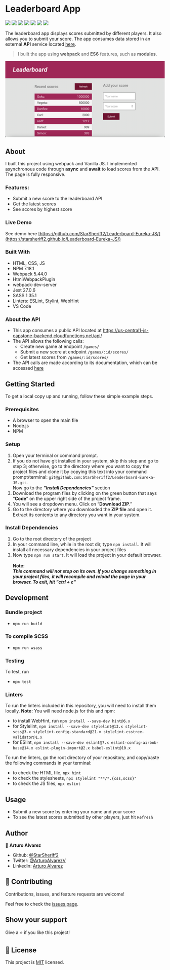 # Leaderboard App

![](https://img.shields.io/badge/Microverse-blueviolet)
![](https://img.shields.io/badge/Academic-blue)
![](https://img.shields.io/badge/HTML-red)
![](https://img.shields.io/badge/JavaScript-yellow)
![](https://img.shields.io/badge/CSS-blue)
![](https://img.shields.io/badge/SASS-violet)
![](https://img.shields.io/badge/Webpack-green)

The leaderboard app displays scores submitted by different players. It also allows you to submit your score. The app consumes data stored in an external **API** service located [here](https://www.notion.so/Leaderboard-API-service-24c0c3c116974ac49488d4eb0267ade3).

> I built the app using **webpack** and **ES6** features, such as **modules**.

![screenshot](./other/app_screenshot.png)

## About

I built this project using webpack and Vanilla JS. I implemented asynchronous code through **async** and **await** to load scores from the API. The page is fully responsive.

### Features:
- Submit a new score to the leaderboard API
- Get the latest scores
- See scores by highest score
### Live Demo
See demo here [https://github.com/StarSheriff2/Leaderboard-Eureka-JS/](https://starsheriff2.github.io/Leaderboard-Eureka-JS/)

### Built With
- HTML, CSS, JS
- NPM 7.18.1
- Webpack 5.44.0
- HtmlWebpackPlugin
- webpack-dev-server
- Jest 27.0.6
- SASS 1.35.1
- Linters: ESLint, Stylint, WebHint
- VS Code

### About the API
- This app consumes a public API located at https://us-central1-js-capstone-backend.cloudfunctions.net/api/
- The API allows the following calls:
  - Create new game at endpoint `/games/`
  - Submit a new score at endpoint `/games/:id/scores/`
  - Get latest scores from `/games/:id/scores/`
- The API calls are made according to its documentation, which can be accessed [here](https://www.notion.so/Leaderboard-API-service-24c0c3c116974ac49488d4eb0267ade3)

## Getting Started

To get a local copy up and running, follow these simple example steps.

### Prerequisites
- A browser to open the main file
- Node.js
- NPM

### Setup
1. Open your terminal or command prompt.
2. If you do not have git installed in your system, skip this step and go to step 3; otherwise, go to the directory where you want to copy the project files and clone it by copying this text into your command prompt/terminal: `git@github.com:StarSheriff2/Leaderboard-Eureka-JS.git`.
<br>Now go to the ***"Install Dependencies"*** section
3. Download the program files by clicking on the green button that says “**Code**” on the upper right side of the project frame.
4. You will see a dropdown menu. Click on “**Download ZIP**.”
5. Go to the directory where you downloaded the **ZIP file** and open it. Extract its contents to any directory you want in your system.

### Install Dependencies
1. Go to the root directory of the project
2. In your command line, while in the root dir, type `npm install`. It will install all necessary dependencies in your project files
3. Now type `npm run start`. It will load the project in your default browser.<br><br>
**Note:<br>_This command will not stop on its own. If you change something in your project files, it will recompile and reload the page in your browser. To exit, hit "ctrl + c"_**

## Development

### Bundle project
- `npm run build`

### To compile SCSS
- `npm run wsass`
### Testing
To test, run

- `npm test`

### Linters
To run the linters included in this repository, you will need to install them locally. **Note:** You will need node.js for this and npm:
- to install WebHint, run `npm install --save-dev hint@6.x`
- for Stylelint, `npm install --save-dev stylelint@13.x stylelint-scss@3.x stylelint-config-standard@21.x stylelint-csstree-validator@1.x`
- for ESlint, `npm install --save-dev eslint@7.x eslint-config-airbnb-base@14.x eslint-plugin-import@2.x babel-eslint@10.x`

To run the linters, go the root directory of your repository, and copy/paste the following commands in your terminal:
- to check the HTML file, `npx hint`
- to check the stylesheets, `npx stylelint "**/*.{css,scss}"`
- to check the JS files, `npx eslint`

## Usage

- Submit a new score by entering your name and your score
- To see the latest scores submitted by other players, just hit `Refresh`

## Author

👤 **Arturo Alvarez**
- Github: [@StarSheriff2](https://github.com/StarSheriff2)
- Twitter: [@ArturoAlvarezV](https://twitter.com/ArturoAlvarezV)
- Linkedin: [Arturo Alvarez](https://www.linkedin.com/in/arturoalvarezv/)

## 🤝 Contributing

Contributions, issues, and feature requests are welcome!

Feel free to check the [issues page](https://github.com/StarSheriff2/Leaderboard-Eureka-JS/issues).

## Show your support

Give a ⭐️ if you like this project!

## 📝 License

This project is [MIT](https://github.com/StarSheriff2/Leaderboard-Eureka-JS/blob/main/LICENSE) licensed.

